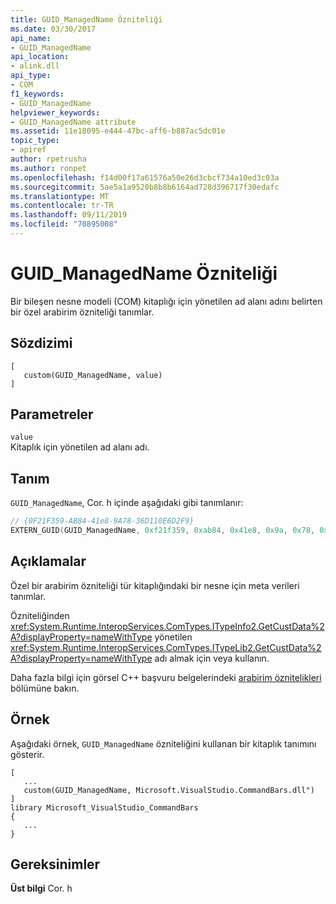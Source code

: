 ```yaml
---
title: GUID_ManagedName Özniteliği
ms.date: 03/30/2017
api_name:
- GUID_ManagedName
api_location:
- alink.dll
api_type:
- COM
f1_keywords:
- GUID_ManagedName
helpviewer_keywords:
- GUID_ManagedName attribute
ms.assetid: 11e18095-e444-47bc-aff6-b887ac5dc01e
topic_type:
- apiref
author: rpetrusha
ms.author: ronpet
ms.openlocfilehash: f14d00f17a61576a50e26d3cbcf734a10ed3c03a
ms.sourcegitcommit: 5ae5a1a9520b8b8b6164ad728d396717f30edafc
ms.translationtype: MT
ms.contentlocale: tr-TR
ms.lasthandoff: 09/11/2019
ms.locfileid: "70895008"
---
```

# <a name="guid_managedname-attribute"></a>GUID_ManagedName Özniteliği
Bir bileşen nesne modeli (COM) kitaplığı için yönetilen ad alanı adını belirten bir özel arabirim özniteliği tanımlar.  
  
## <a name="syntax"></a>Sözdizimi  
  
```idl
[  
   custom(GUID_ManagedName, value)  
]  
```  
  
## <a name="parameters"></a>Parametreler  
 `value`  
 Kitaplık için yönetilen ad alanı adı.  
  
## <a name="definition"></a>Tanım  
 `GUID_ManagedName`, Cor. h içinde aşağıdaki gibi tanımlanır:  
  
```cpp
// {0F21F359-AB84-41e8-9A78-36D110E6D2F9}  
EXTERN_GUID(GUID_ManagedName, 0xf21f359, 0xab84, 0x41e8, 0x9a, 0x78, 0x36, 0xd1, 0x10, 0xe6, 0xd2, 0xf9);  
```  
  
## <a name="remarks"></a>Açıklamalar  
 Özel bir arabirim özniteliği tür kitaplığındaki bir nesne için meta verileri tanımlar.  
  
 Özniteliğinden <xref:System.Runtime.InteropServices.ComTypes.ITypeInfo2.GetCustData%2A?displayProperty=nameWithType> yönetilen <xref:System.Runtime.InteropServices.ComTypes.ITypeLib2.GetCustData%2A?displayProperty=nameWithType> adı almak için veya kullanın.  
  
 Daha fazla bilgi için görsel C++ başvuru belgelerindeki [arabirim öznitelikleri](/cpp/windows/attributes/interface-attributes) bölümüne bakın.  
  
## <a name="example"></a>Örnek  
 Aşağıdaki örnek, `GUID_ManagedName` özniteliğini kullanan bir kitaplık tanımını gösterir.  
  
```idl
[  
   ...  
   custom(GUID_ManagedName, Microsoft.VisualStudio.CommandBars.dll")  
]  
library Microsoft_VisualStudio_CommandBars  
{  
   ...  
}  
```  
  
## <a name="requirements"></a>Gereksinimler  
 **Üst bilgi** Cor. h
